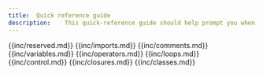 ```yaml
---
title:	Quick reference guide  
description:	This quick-reference guide should help prompt you when a Groovy structure escapes your memory.  
---
```

{{inc/reserved.md}}
{{inc/imports.md}}
{{inc/comments.md}}
{{inc/variables.md}}
{{inc/operators.md}}
{{inc/loops.md}}
{{inc/control.md}}
{{inc/closures.md}}
{{inc/classes.md}}

